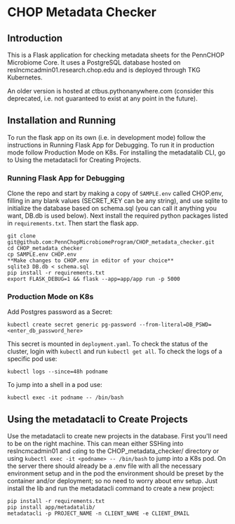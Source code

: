 # CHOP Metadata Checker

## Introduction

This is a Flask application for checking metadata sheets for the PennCHOP Microbiome Core. It uses a PostgreSQL database hosted on reslncmcadmin01.research.chop.edu and is deployed through TKG Kubernetes.

An older version is hosted at ctbus.pythonanywhere.com (consider this deprecated, i.e. not guaranteed to exist at any point in the future).

## Installation and Running

To run the flask app on its own (i.e. in development mode) follow the instructions in Running Flask App for Debugging. To run it in production mode follow Production Mode on K8s. For installing the metadatalib CLI, go to Using the metadatacli for Creating Projects.

### Running Flask App for Debugging

Clone the repo and start by making a copy of `SAMPLE.env` called CHOP.env, filling in any blank values (SECRET_KEY can be any string), and use sqlite to initialize the database based on schema.sql (you can call it anything you want, DB.db is used below). Next install the required python packages listed in `requirements.txt`. Then start the flask app.

```
git clone git@github.com:PennChopMicrobiomeProgram/CHOP_metadata_checker.git
cd CHOP_metadata_checker
cp SAMPLE.env CHOP.env
**Make changes to CHOP.env in editor of your choice**
sqlite3 DB.db < schema.sql
pip install -r requirements.txt
export FLASK_DEBUG=1 && flask --app=app/app run -p 5000
```
### Production Mode on K8s

Add Postgres password as a Secret:

```
kubectl create secret generic pg-password --from-literal=DB_PSWD=<enter_db_password_here>
```

This secret is mounted in `deployment.yaml`. To check the status of the cluster, login with `kubectl` and run `kubectl get all`. To check the logs of a specific pod use:

```
kubectl logs --since=48h podname
```

To jump into a shell in a pod use:

```
kubectl exec -it podname -- /bin/bash
```

## Using the metadatacli to Create Projects

Use the metadatacli to create new projects in the database. First you'll need to be on the right machine. This can mean either SSHing into reslncmcadmin01 and `cd`ing to the CHOP_metadata_checker/ directory or using `kubectl exec -it <podname> -- /bin/bash` to jump into a K8s pod. On the server there should already be a .env file with all the necessary environment setup and in the pod the environment should be preset by the container and/or deployment; so no need to worry about env setup. Just install the lib and run the metadatacli command to create a new project:

```
pip install -r requirements.txt
pip install app/metadatalib/
metadatacli -p PROJECT_NAME -n CLIENT_NAME -e CLIENT_EMAIL
```
